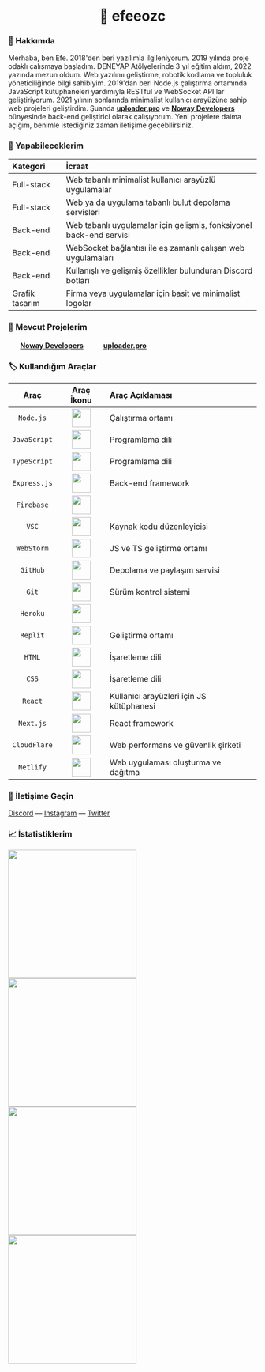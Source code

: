 <h1 align="center">🌊 efeeozc</h1>

### 🌱 Hakkımda
Merhaba, ben Efe. 2018'den beri yazılımla ilgileniyorum. 2019 yılında proje odaklı çalışmaya başladım. DENEYAP Atölyelerinde 3 yıl eğitim aldım, 2022 yazında mezun oldum. Web yazılımı geliştirme, robotik kodlama ve topluluk yöneticiliğinde bilgi sahibiyim. 2019'dan beri Node.js çalıştırma ortamında JavaScript kütüphaneleri yardımıyla RESTful ve WebSocket API'lar geliştiriyorum. 2021 yılının sonlarında minimalist kullanıcı arayüzüne sahip web projeleri geliştirdim. Şuanda [**uploader.pro**](https://uploader.pro/) ve [**Noway Developers**](https://nowaydevelopers.com/) bünyesinde back-end geliştirici olarak çalışıyorum. Yeni projelere daima açığım, benimle istediğiniz zaman iletişime geçebilirsiniz.

### 🎯 Yapabileceklerim
| Kategori           | İcraat                                                                  |
| :----------------- | :---------------------------------------------------------------------- |
| Full-stack         | Web tabanlı minimalist kullanıcı arayüzlü uygulamalar                   |
| Full-stack         | Web ya da uygulama tabanlı bulut depolama servisleri                    |
| Back-end           | Web tabanlı uygulamalar için gelişmiş, fonksiyonel back-end servisi     |
| Back-end           | WebSocket bağlantısı ile eş zamanlı çalışan web uygulamaları            |
| Back-end           | Kullanışlı ve gelişmiş özellikler bulunduran Discord botları            |
| Grafik tasarım     | Firma veya uygulamalar için basit ve minimalist logolar                 |

### 🔭 Mevcut Projelerim
<h4><img src="https://cdn.discordapp.com/attachments/392407913140060190/1019710592069664849/noway-blue.png" style="height: 14px;"></img> &nbsp; <a href="https://nowaydevelopers.com" target="_blank">Noway Developers</a> &nbsp; &nbsp; <img src="https://cdn.discordapp.com/attachments/392407913140060190/1019710592069664849/noway-blue.png" style="height: 14px;"></img> &nbsp; <a href="https://nowaydevelopers.com" target="_blank">uploader.pro</a></h4>

### 🏷️ Kullandığım Araçlar
| Araç         | Araç İkonu                                                                         | Araç Açıklaması              |
| :----------: | :--------------------------------------------------------------------------------: | :--------------------------- |
| `Node.js`    | <img src="https://skillicons.dev/icons?i=nodejs" style="height: 38px;"></img>      | Çalıştırma ortamı            |
| `JavaScript` | <img src="https://skillicons.dev/icons?i=js" style="height: 38px;"></img>          | Programlama dili             |
| `TypeScript` | <img src="https://skillicons.dev/icons?i=ts" style="height: 38px;"></img>          | Programlama dili             |
| `Express.js` | <img src="https://skillicons.dev/icons?i=express" style="height: 38px;"></img>     | Back-end framework           |
| `Firebase`   | <img src="https://skillicons.dev/icons?i=firebase" style="height: 38px;"></img>    |                              |
| `VSC`        | <img src="https://skillicons.dev/icons?i=vscode" style="height: 38px;"></img>      | Kaynak kodu düzenleyicisi    |
| `WebStorm`   | <img src="https://i.imgur.com/dO2cUyV.png" style="height: 38px;"></img>            | JS ve TS geliştirme ortamı   |
| `GitHub`     | <img src="https://skillicons.dev/icons?i=github" style="height: 38px;"></img>      | Depolama ve paylaşım servisi |
| `Git`        | <img src="https://skillicons.dev/icons?i=git" style="height: 38px;"></img>         | Sürüm kontrol sistemi        |
| `Heroku`     | <img src="https://skillicons.dev/icons?i=heroku" style="height: 38px;"></img>      |                              |
| `Replit`     | <img src="https://i.imgur.com/vKaOKgT.jpg" style="height: 38px;"></img>            | Geliştirme ortamı            |
| `HTML`       | <img src="https://skillicons.dev/icons?i=html" style="height: 38px;"></img>        | İşaretleme dili              |
| `CSS`        | <img src="https://skillicons.dev/icons?i=css" style="height: 38px;"></img>         | İşaretleme dili              |
| `React`      | <img src="https://skillicons.dev/icons?i=react" style="height: 38px;"></img>       | Kullanıcı arayüzleri için JS kütüphanesi |
| `Next.js`    | <img src="https://skillicons.dev/icons?i=nextjs" style="height: 38px;"></img>      | React framework              |
| `CloudFlare` | <img src="https://skillicons.dev/icons?i=cloudflare" style="height: 38px;"></img>  | Web performans ve güvenlik şirketi |
| `Netlify`    | <img src="https://skillicons.dev/icons?i=netlify" style="height: 38px;"></img>     | Web uygulaması oluşturma ve dağıtma |

### 🎏 İletişime Geçin
[Discord](https://discord.com/users) — [Instagram](https://instagram.com/efeoezc) — [Twitter](https://twitter.com/efeeozc)

### 📈 İstatistiklerim
<img src="https://github-readme-stats.vercel.app/api?username=efeeozc&show_icons=true&hide_title=true&theme=dark&hide_border=true" style="width: 260px;"></img>
<br><img src="https://github-readme-streak-stats.herokuapp.com/?user=efeeozc&theme=dark&hide_border=true&stroke=0000" style="width: 260px;"></img>
<br><img src="https://activity-graph.herokuapp.com/graph?username=efeeozc&bg_color=151515&color=9f9f9f&line=9f9f9f&point=FFFFFF&hide_border=true" style="width: 260px;"></img>
<br><img src="https://github-readme-stats.vercel.app/api/top-langs/?username=efeeozc&layout=compact&theme=dark&hide_border=true" style="width: 260px;"></img>
